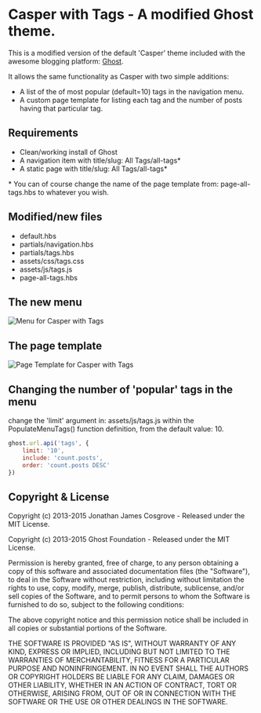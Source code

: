 # Casper with Tags - A modified Ghost theme.
This is a modified version of the default 'Casper' theme included with the awesome blogging platform: [Ghost](https://github.com/TryGhost/Ghost).

It allows the same functionality as Casper with two simple additions:
* A list of the of most popular (default=10) tags in the navigation menu.
* A custom page template for listing each tag and the number of posts having that particular tag.

## Requirements
* Clean/working install of Ghost
* A navigation item with title/slug: All Tags/all-tags*
* A static page with title/slug: All Tags/all-tags*

\* You can of course change the name of the page template from: page-all-tags.hbs to whatever you wish. 

## Modified/new files
* default.hbs
* partials/navigation.hbs
* partials/tags.hbs
* assets/css/tags.css
* assets/js/tags.js
* page-all-tags.hbs

## The new menu
![Menu for Casper with Tags](https://raw.githubusercontent.com/jjcosgrove/ghost-casper-with-tags/master/grabs/menu.png)

## The page template
![Page Template for Casper with Tags](https://raw.githubusercontent.com/jjcosgrove/ghost-casper-with-tags/master/grabs/page-template.png)

## Changing the number of 'popular' tags in the menu
change the 'limit' argument in: assets/js/tags.js within the PopulateMenuTags() function definition, from the default value: 10.

```javascript
ghost.url.api('tags', {
    limit: '10',
    include: 'count.posts',
    order: 'count.posts DESC'
})
```

## Copyright & License

Copyright (c) 2013-2015 Jonathan James Cosgrove - Released under the MIT License.

Copyright (c) 2013-2015 Ghost Foundation - Released under the MIT License.

Permission is hereby granted, free of charge, to any person obtaining a copy of this software and associated documentation files (the "Software"), to deal in the Software without restriction, including without limitation the rights to use, copy, modify, merge, publish, distribute, sublicense, and/or sell copies of the Software, and to permit persons to whom the Software is furnished to do so, subject to the following conditions:

The above copyright notice and this permission notice shall be included in all copies or substantial portions of the Software.

THE SOFTWARE IS PROVIDED "AS IS", WITHOUT WARRANTY OF ANY KIND, EXPRESS OR IMPLIED, INCLUDING BUT NOT LIMITED TO THE WARRANTIES OF MERCHANTABILITY, FITNESS FOR A PARTICULAR PURPOSE AND
NONINFRINGEMENT. IN NO EVENT SHALL THE AUTHORS OR COPYRIGHT HOLDERS BE LIABLE FOR ANY CLAIM, DAMAGES OR OTHER LIABILITY, WHETHER IN AN ACTION OF CONTRACT, TORT OR OTHERWISE, ARISING FROM, OUT OF OR IN CONNECTION WITH THE SOFTWARE OR THE USE OR OTHER DEALINGS IN THE SOFTWARE.

